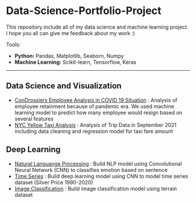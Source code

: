 # Data-Science-Portfolio-Project
This repository include all of my data science and machine learning project. I hope you all can give me feedback about my work :)

Tools:
- **Python:** Pandas, Matplotlib, Seaborn, Numpy
- **Machine Learning:** Scikit-learn, Tensorflow, Keras

---
## Data Science and Visualization
- [ConDrossiers Employee Analysis in COVID 19 Situation](https://github.com/ZakiFarizan/Data-Science-Portfolio-Project/blob/main/Data%20Analytics%20and%20Visualization/ConDrossiers%20Employee%20Analysis%20in%20COVID%2019%20Situation.ipynb) : Analysis of employee retainment because of pandemic era. We used machine learning model to predict how many employee would resign based on several features
- [NYC Yellow Taxi Analysis](https://github.com/ZakiFarizan/Data-Science-Portfolio-Project/blob/main/Data%20Analytics%20and%20Visualization/NYC%20Yellow%20Taxi%20Analysis.ipynb) : Analysis of Trip Data in September 2021 including data cleaning and regression model for taxi fare amount

## Deep Learning
- [Natural Languange Processing](https://github.com/ZakiFarizan/Data-Science-Portfolio-Project/blob/main/Machine%20Learning%20Model/Submission_NLP.ipynb) : Build NLP model using Convolutional Neural Network (CNN) to classifies emotion based on sentence
- [Time Series](https://github.com/ZakiFarizan/Data-Science-Portfolio-Project/blob/main/Machine%20Learning%20Model/Submission_Time_Series.ipynb) : Build deep learning model using CNN to model time series dataset (Silver Price 1990-2020)
- [Image Classification](https://github.com/ZakiFarizan/Data-Science-Portfolio-Project/blob/main/Machine%20Learning%20Model/Final_Submission_Image_Classification.ipynb) : Build image classification model using terrain dataset
